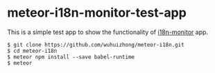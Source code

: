 # meteor-i18n-monitor-test-app

This is a simple test app to show the functionality of [i18n-monitor](https://github.com/ddresch/meteor-i18n-monitor) app.


```
$ git clone https://github.com/wuhuizhong/meteor-i18n.git
$ cd meteor-i18n
$ meteor npm install --save babel-runtime
$ meteor
```